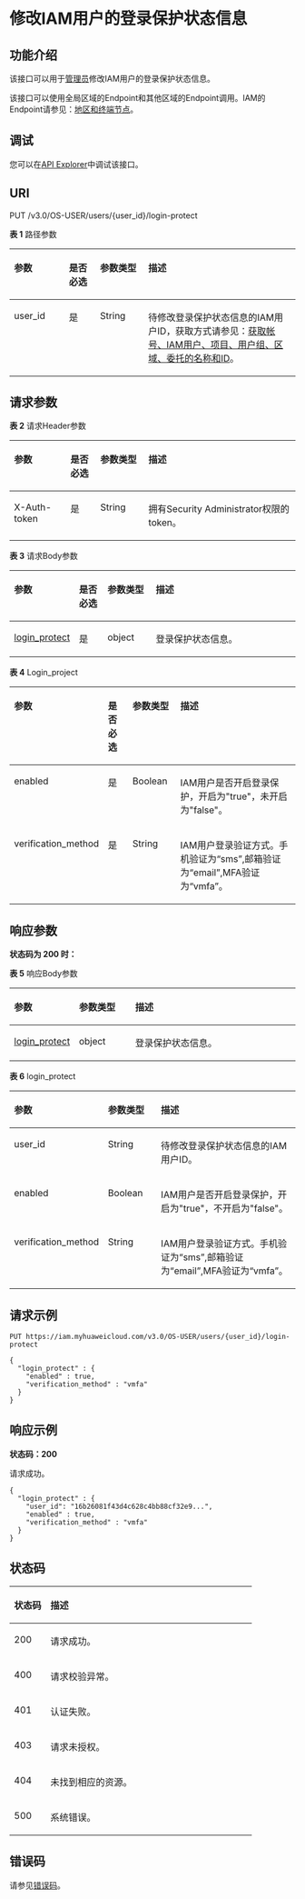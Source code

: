 # 修改IAM用户的登录保护状态信息<a name="iam_08_0021"></a>

## 功能介绍<a name="section6273126173813"></a>

该接口可以用于<u>[管理员](https://support.huaweicloud.com/usermanual-iam/iam_01_0001.html)</u><u></u>修改IAM用户的登录保护状态信息。

该接口可以使用全局区域的Endpoint和其他区域的Endpoint调用。IAM的Endpoint请参见：[地区和终端节点](https://developer.huaweicloud.com/endpoint?IAM)。

## 调试<a name="section1827692614384"></a>

您可以在[API Explorer](https://apiexplorer.developer.huaweicloud.com/apiexplorer/doc?product=IAM&api=UpdateLoginProtect)中调试该接口。

## URI<a name="section1427613263382"></a>

PUT /v3.0/OS-USER/users/\{user\_id\}/login-protect

**表 1**  路径参数

<a name="table10277192683817"></a>
<table><thead align="left"><tr id="row104101126103814"><th class="cellrowborder" valign="top" width="19.18%" id="mcps1.2.5.1.1"><p id="p74101126173819"><a name="p74101126173819"></a><a name="p74101126173819"></a>参数</p>
</th>
<th class="cellrowborder" valign="top" width="10.9%" id="mcps1.2.5.1.2"><p id="p174102026153816"><a name="p174102026153816"></a><a name="p174102026153816"></a>是否必选</p>
</th>
<th class="cellrowborder" valign="top" width="16.830000000000002%" id="mcps1.2.5.1.3"><p id="p144101026103813"><a name="p144101026103813"></a><a name="p144101026103813"></a>参数类型</p>
</th>
<th class="cellrowborder" valign="top" width="53.09%" id="mcps1.2.5.1.4"><p id="p141082611381"><a name="p141082611381"></a><a name="p141082611381"></a>描述</p>
</th>
</tr>
</thead>
<tbody><tr id="row1841062610383"><td class="cellrowborder" valign="top" width="19.18%" headers="mcps1.2.5.1.1 "><p id="p841092611386"><a name="p841092611386"></a><a name="p841092611386"></a>user_id</p>
</td>
<td class="cellrowborder" valign="top" width="10.9%" headers="mcps1.2.5.1.2 "><p id="p241013263383"><a name="p241013263383"></a><a name="p241013263383"></a>是</p>
</td>
<td class="cellrowborder" valign="top" width="16.830000000000002%" headers="mcps1.2.5.1.3 "><p id="p741032610381"><a name="p741032610381"></a><a name="p741032610381"></a>String</p>
</td>
<td class="cellrowborder" valign="top" width="53.09%" headers="mcps1.2.5.1.4 "><p id="zh-cn_topic_0221482404_p1141817101324"><a name="zh-cn_topic_0221482404_p1141817101324"></a><a name="zh-cn_topic_0221482404_p1141817101324"></a>待修改登录保护状态信息的IAM用户ID，获取方式请参见：<a href="获取帐号-IAM用户-项目-用户组-区域-委托的名称和ID.md">获取帐号、IAM用户、项目、用户组、区域、委托的名称和ID</a>。</p>
</td>
</tr>
</tbody>
</table>

## 请求参数<a name="section18284112614387"></a>

**表 2**  请求Header参数

<a name="table42843262380"></a>
<table><thead align="left"><tr id="row1141092614388"><th class="cellrowborder" valign="top" width="19.7%" id="mcps1.2.5.1.1"><p id="p4410192613815"><a name="p4410192613815"></a><a name="p4410192613815"></a>参数</p>
</th>
<th class="cellrowborder" valign="top" width="10.459999999999999%" id="mcps1.2.5.1.2"><p id="p6410826123815"><a name="p6410826123815"></a><a name="p6410826123815"></a>是否必选</p>
</th>
<th class="cellrowborder" valign="top" width="16.830000000000002%" id="mcps1.2.5.1.3"><p id="p194111826103812"><a name="p194111826103812"></a><a name="p194111826103812"></a>参数类型</p>
</th>
<th class="cellrowborder" valign="top" width="53.010000000000005%" id="mcps1.2.5.1.4"><p id="p10411126143814"><a name="p10411126143814"></a><a name="p10411126143814"></a>描述</p>
</th>
</tr>
</thead>
<tbody><tr id="row1541132613383"><td class="cellrowborder" valign="top" width="19.7%" headers="mcps1.2.5.1.1 "><p id="p20411126123820"><a name="p20411126123820"></a><a name="p20411126123820"></a>X-Auth-token</p>
</td>
<td class="cellrowborder" valign="top" width="10.459999999999999%" headers="mcps1.2.5.1.2 "><p id="p1141172619385"><a name="p1141172619385"></a><a name="p1141172619385"></a>是</p>
</td>
<td class="cellrowborder" valign="top" width="16.830000000000002%" headers="mcps1.2.5.1.3 "><p id="p54111626123812"><a name="p54111626123812"></a><a name="p54111626123812"></a>String</p>
</td>
<td class="cellrowborder" valign="top" width="53.010000000000005%" headers="mcps1.2.5.1.4 "><p id="zh-cn_topic_0221482404_p1425111014328"><a name="zh-cn_topic_0221482404_p1425111014328"></a><a name="zh-cn_topic_0221482404_p1425111014328"></a>拥有Security Administrator权限的token。</p>
</td>
</tr>
</tbody>
</table>

**表 3**  请求Body参数

<a name="table828862610381"></a>
<table><thead align="left"><tr id="row114114263388"><th class="cellrowborder" valign="top" width="20.05%" id="mcps1.2.5.1.1"><p id="p17411726123820"><a name="p17411726123820"></a><a name="p17411726123820"></a>参数</p>
</th>
<th class="cellrowborder" valign="top" width="10.2%" id="mcps1.2.5.1.2"><p id="p174111426183812"><a name="p174111426183812"></a><a name="p174111426183812"></a>是否必选</p>
</th>
<th class="cellrowborder" valign="top" width="17.09%" id="mcps1.2.5.1.3"><p id="p15411626163812"><a name="p15411626163812"></a><a name="p15411626163812"></a>参数类型</p>
</th>
<th class="cellrowborder" valign="top" width="52.66%" id="mcps1.2.5.1.4"><p id="p6411192612383"><a name="p6411192612383"></a><a name="p6411192612383"></a>描述</p>
</th>
</tr>
</thead>
<tbody><tr id="row12411826143812"><td class="cellrowborder" valign="top" width="20.05%" headers="mcps1.2.5.1.1 "><p id="p17411182643813"><a name="p17411182643813"></a><a name="p17411182643813"></a><a href="#table14291172683815">login_protect</a></p>
</td>
<td class="cellrowborder" valign="top" width="10.2%" headers="mcps1.2.5.1.2 "><p id="p20411172619386"><a name="p20411172619386"></a><a name="p20411172619386"></a>是</p>
</td>
<td class="cellrowborder" valign="top" width="17.09%" headers="mcps1.2.5.1.3 "><p id="p04111026173811"><a name="p04111026173811"></a><a name="p04111026173811"></a>object</p>
</td>
<td class="cellrowborder" valign="top" width="52.66%" headers="mcps1.2.5.1.4 "><p id="p124111026173817"><a name="p124111026173817"></a><a name="p124111026173817"></a>登录保护状态信息。</p>
</td>
</tr>
</tbody>
</table>

**表 4**  Login\_project

<a name="table14291172683815"></a>
<table><thead align="left"><tr id="row11411626133814"><th class="cellrowborder" valign="top" width="20.23%" id="mcps1.2.5.1.1"><p id="p34111526103811"><a name="p34111526103811"></a><a name="p34111526103811"></a>参数</p>
</th>
<th class="cellrowborder" valign="top" width="9.94%" id="mcps1.2.5.1.2"><p id="p3411132615389"><a name="p3411132615389"></a><a name="p3411132615389"></a>是否必选</p>
</th>
<th class="cellrowborder" valign="top" width="17.52%" id="mcps1.2.5.1.3"><p id="p941162673817"><a name="p941162673817"></a><a name="p941162673817"></a>参数类型</p>
</th>
<th class="cellrowborder" valign="top" width="52.31%" id="mcps1.2.5.1.4"><p id="p641162618382"><a name="p641162618382"></a><a name="p641162618382"></a>描述</p>
</th>
</tr>
</thead>
<tbody><tr id="row1641192693814"><td class="cellrowborder" valign="top" width="20.23%" headers="mcps1.2.5.1.1 "><p id="p0411142653811"><a name="p0411142653811"></a><a name="p0411142653811"></a>enabled</p>
</td>
<td class="cellrowborder" valign="top" width="9.94%" headers="mcps1.2.5.1.2 "><p id="p5411126193814"><a name="p5411126193814"></a><a name="p5411126193814"></a>是</p>
</td>
<td class="cellrowborder" valign="top" width="17.52%" headers="mcps1.2.5.1.3 "><p id="p341102611384"><a name="p341102611384"></a><a name="p341102611384"></a>Boolean</p>
</td>
<td class="cellrowborder" valign="top" width="52.31%" headers="mcps1.2.5.1.4 "><p id="p35197507377"><a name="p35197507377"></a><a name="p35197507377"></a>IAM用户是否开启登录保护，开启为"true"，未开启为"false"。</p>
</td>
</tr>
<tr id="row10411112693816"><td class="cellrowborder" valign="top" width="20.23%" headers="mcps1.2.5.1.1 "><p id="p441162610389"><a name="p441162610389"></a><a name="p441162610389"></a>verification_method</p>
</td>
<td class="cellrowborder" valign="top" width="9.94%" headers="mcps1.2.5.1.2 "><p id="p15411726103817"><a name="p15411726103817"></a><a name="p15411726103817"></a>是</p>
</td>
<td class="cellrowborder" valign="top" width="17.52%" headers="mcps1.2.5.1.3 "><p id="p174115262382"><a name="p174115262382"></a><a name="p174115262382"></a>String</p>
</td>
<td class="cellrowborder" valign="top" width="52.31%" headers="mcps1.2.5.1.4 "><p id="p1411112614384"><a name="p1411112614384"></a><a name="p1411112614384"></a>IAM用户登录验证方式。手机验证为“sms”,邮箱验证为“email”,MFA验证为“vmfa”。</p>
</td>
</tr>
</tbody>
</table>

## 响应参数<a name="section629419260382"></a>

**状态码为 200 时：**

**表 5**  响应Body参数

<a name="table12295152616381"></a>
<table><thead align="left"><tr id="row9411132618385"><th class="cellrowborder" valign="top" width="20%" id="mcps1.2.4.1.1"><p id="p194121126153817"><a name="p194121126153817"></a><a name="p194121126153817"></a>参数</p>
</th>
<th class="cellrowborder" valign="top" width="20%" id="mcps1.2.4.1.2"><p id="p6412152613388"><a name="p6412152613388"></a><a name="p6412152613388"></a>参数类型</p>
</th>
<th class="cellrowborder" valign="top" width="60%" id="mcps1.2.4.1.3"><p id="p5412112633813"><a name="p5412112633813"></a><a name="p5412112633813"></a>描述</p>
</th>
</tr>
</thead>
<tbody><tr id="row141213266387"><td class="cellrowborder" valign="top" width="20%" headers="mcps1.2.4.1.1 "><p id="p18412182653810"><a name="p18412182653810"></a><a name="p18412182653810"></a><a href="#table13297726203815">login_protect</a></p>
</td>
<td class="cellrowborder" valign="top" width="20%" headers="mcps1.2.4.1.2 "><p id="p2412152610389"><a name="p2412152610389"></a><a name="p2412152610389"></a>object</p>
</td>
<td class="cellrowborder" valign="top" width="60%" headers="mcps1.2.4.1.3 "><p id="p13412152613816"><a name="p13412152613816"></a><a name="p13412152613816"></a>登录保护状态信息。</p>
</td>
</tr>
</tbody>
</table>

**表 6**  login\_protect

<a name="table13297726203815"></a>
<table><thead align="left"><tr id="row104121626173811"><th class="cellrowborder" valign="top" width="20%" id="mcps1.2.4.1.1"><p id="p124123262386"><a name="p124123262386"></a><a name="p124123262386"></a>参数</p>
</th>
<th class="cellrowborder" valign="top" width="20%" id="mcps1.2.4.1.2"><p id="p14412102614384"><a name="p14412102614384"></a><a name="p14412102614384"></a>参数类型</p>
</th>
<th class="cellrowborder" valign="top" width="60%" id="mcps1.2.4.1.3"><p id="p1041214268381"><a name="p1041214268381"></a><a name="p1041214268381"></a>描述</p>
</th>
</tr>
</thead>
<tbody><tr id="row19412192611382"><td class="cellrowborder" valign="top" width="20%" headers="mcps1.2.4.1.1 "><p id="p1341232613819"><a name="p1341232613819"></a><a name="p1341232613819"></a>user_id</p>
</td>
<td class="cellrowborder" valign="top" width="20%" headers="mcps1.2.4.1.2 "><p id="p941292683812"><a name="p941292683812"></a><a name="p941292683812"></a>String</p>
</td>
<td class="cellrowborder" valign="top" width="60%" headers="mcps1.2.4.1.3 "><p id="p242423014138"><a name="p242423014138"></a><a name="p242423014138"></a>待修改登录保护状态信息的IAM用户ID。</p>
</td>
</tr>
<tr id="row14121526193817"><td class="cellrowborder" valign="top" width="20%" headers="mcps1.2.4.1.1 "><p id="p741222614383"><a name="p741222614383"></a><a name="p741222614383"></a>enabled</p>
</td>
<td class="cellrowborder" valign="top" width="20%" headers="mcps1.2.4.1.2 "><p id="p144121265387"><a name="p144121265387"></a><a name="p144121265387"></a>Boolean</p>
</td>
<td class="cellrowborder" valign="top" width="60%" headers="mcps1.2.4.1.3 "><p id="p941114010137"><a name="p941114010137"></a><a name="p941114010137"></a>IAM用户是否开启登录保护，开启为"true"，不开启为"false"。</p>
</td>
</tr>
<tr id="row9412926163816"><td class="cellrowborder" valign="top" width="20%" headers="mcps1.2.4.1.1 "><p id="p164124263383"><a name="p164124263383"></a><a name="p164124263383"></a>verification_method</p>
</td>
<td class="cellrowborder" valign="top" width="20%" headers="mcps1.2.4.1.2 "><p id="p84123262388"><a name="p84123262388"></a><a name="p84123262388"></a>String</p>
</td>
<td class="cellrowborder" valign="top" width="60%" headers="mcps1.2.4.1.3 "><p id="p8411240121317"><a name="p8411240121317"></a><a name="p8411240121317"></a>IAM用户登录验证方式。手机验证为“sms”,邮箱验证为“email”,MFA验证为“vmfa”。</p>
</td>
</tr>
</tbody>
</table>

## 请求示例<a name="section11300926163818"></a>

```
PUT https://iam.myhuaweicloud.com/v3.0/OS-USER/users/{user_id}/login-protect
 
{ 
  "login_protect" : { 
    "enabled" : true, 
    "verification_method" : "vmfa" 
  } 
}
```

## 响应示例<a name="section1130262653820"></a>

**状态码：200**

请求成功。

```
{ 
  "login_protect" : { 
    "user_id": "16b26081f43d4c628c4bb88cf32e9...", 
    "enabled" : true, 
    "verification_method" : "vmfa" 
  } 
}
```

## 状态码<a name="section1830292623813"></a>

<a name="table1930214265381"></a>
<table><thead align="left"><tr id="row174121526153813"><th class="cellrowborder" valign="top" width="15%" id="mcps1.1.3.1.1"><p id="p11412202614386"><a name="p11412202614386"></a><a name="p11412202614386"></a>状态码</p>
</th>
<th class="cellrowborder" valign="top" width="85%" id="mcps1.1.3.1.2"><p id="p104121226133816"><a name="p104121226133816"></a><a name="p104121226133816"></a>描述</p>
</th>
</tr>
</thead>
<tbody><tr id="row6412112611387"><td class="cellrowborder" valign="top" width="15%" headers="mcps1.1.3.1.1 "><p id="p631612369531"><a name="p631612369531"></a><a name="p631612369531"></a>200</p>
</td>
<td class="cellrowborder" valign="top" width="85%" headers="mcps1.1.3.1.2 "><p id="p143161363537"><a name="p143161363537"></a><a name="p143161363537"></a>请求成功。</p>
</td>
</tr>
<tr id="row1415616282535"><td class="cellrowborder" valign="top" width="15%" headers="mcps1.1.3.1.1 "><p id="p1231615362535"><a name="p1231615362535"></a><a name="p1231615362535"></a>400</p>
</td>
<td class="cellrowborder" valign="top" width="85%" headers="mcps1.1.3.1.2 "><p id="p53163363535"><a name="p53163363535"></a><a name="p53163363535"></a>请求校验异常。</p>
</td>
</tr>
<tr id="row145275353104"><td class="cellrowborder" valign="top" width="15%" headers="mcps1.1.3.1.1 "><p id="p125271335151013"><a name="p125271335151013"></a><a name="p125271335151013"></a>401</p>
</td>
<td class="cellrowborder" valign="top" width="85%" headers="mcps1.1.3.1.2 "><p id="p124389433103"><a name="p124389433103"></a><a name="p124389433103"></a>认证失败。</p>
</td>
</tr>
<tr id="row19763163010531"><td class="cellrowborder" valign="top" width="15%" headers="mcps1.1.3.1.1 "><p id="p13165361534"><a name="p13165361534"></a><a name="p13165361534"></a>403</p>
</td>
<td class="cellrowborder" valign="top" width="85%" headers="mcps1.1.3.1.2 "><p id="p1131663635310"><a name="p1131663635310"></a><a name="p1131663635310"></a>请求未授权。</p>
</td>
</tr>
<tr id="row4899185514013"><td class="cellrowborder" valign="top" width="15%" headers="mcps1.1.3.1.1 "><p id="p4900125513015"><a name="p4900125513015"></a><a name="p4900125513015"></a>404</p>
</td>
<td class="cellrowborder" valign="top" width="85%" headers="mcps1.1.3.1.2 "><p id="p18900855108"><a name="p18900855108"></a><a name="p18900855108"></a>未找到相应的资源。</p>
</td>
</tr>
<tr id="row7763113075317"><td class="cellrowborder" valign="top" width="15%" headers="mcps1.1.3.1.1 "><p id="p12316336105313"><a name="p12316336105313"></a><a name="p12316336105313"></a>500</p>
</td>
<td class="cellrowborder" valign="top" width="85%" headers="mcps1.1.3.1.2 "><p id="p16316113612532"><a name="p16316113612532"></a><a name="p16316113612532"></a>系统错误。</p>
</td>
</tr>
</tbody>
</table>

## 错误码<a name="section103041226173814"></a>

请参见[错误码](错误码.md)。

